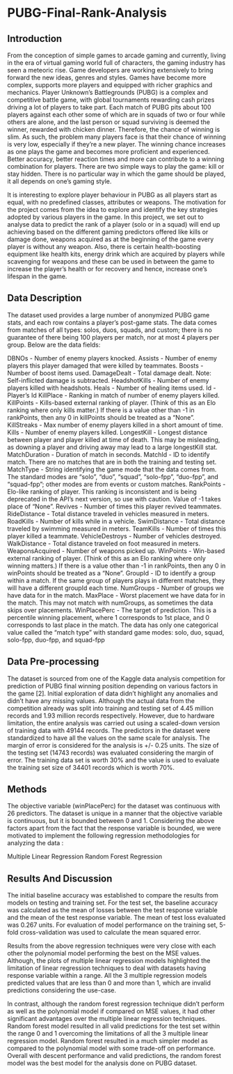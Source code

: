 # PUBG-Final-Rank-Analysis
## Introduction
From the conception of simple games to arcade gaming and currently, living in the era of virtual gaming world full of characters, the gaming industry has seen a meteoric rise. Game developers are working extensively to bring forward the new ideas, genres and styles. Games have become more complex, supports more players and equipped with richer graphics and mechanics. Player Unknown’s Battlegrounds (PUBG) is a complex and competitive battle game, with global tournaments rewarding cash prizes driving a lot of players to take part. Each match of PUBG pits about 100 players against each other some of which are in squads of two or four while others are alone, and the last person or squad surviving is deemed the winner, rewarded with chicken dinner. Therefore, the chance of winning is slim. As such, the problem many players face is that their chance of winning is very low, especially if they’re a new player. The winning chance increases as one plays the game and becomes more proficient and experienced. Better accuracy, better reaction times and more can contribute to a winning combination for players. There are two simple ways to play the game: kill or stay hidden. There is no particular way in which the game should be played, it all depends on one’s gaming style.

It is interesting to explore player behaviour in PUBG as all players start as equal, with no predefined classes, attributes or weapons. The motivation for the project comes from the idea to explore and identify the key strategies adopted by various players in the game. In this project, we set out to analyse data to predict the rank of a player (solo or in a squad) will end up achieving based on the different gaming predictors offered like kills or damage done, weapons acquired as at the beginning of the game every player is without any weapon. Also, there is certain health-boosting equipment like health kits, energy drink which are acquired by players while scavenging for weapons and these can be used in between the game to increase the player’s health or for recovery and hence, increase one’s lifespan in the game.

## Data Description
The dataset used provides a large number of anonymized PUBG game stats, and each row contains a player’s post-game stats. The data comes from matches of all types: solos, duos, squads, and custom; there is no guarantee of there being 100 players per match, nor at most 4 players per group. Below are the data fields:

DBNOs - Number of enemy players knocked.
Assists - Number of enemy players this player damaged that were killed by teammates.
Boosts - Number of boost items used.
DamageDealt - Total damage dealt. Note: Self-inflicted damage is subtracted.
HeadshotKills - Number of enemy players killed with headshots.
Heals - Number of healing items used.
Id - Player’s Id
KillPlace - Ranking in match of number of enemy players killed.
KillPoints - Kills-based external ranking of player. (Think of this as an Elo ranking where only kills matter.) If there is a value other than -1 in rankPoints, then any 0 in killPoints should be treated as a “None”.
KillStreaks - Max number of enemy players killed in a short amount of time.
Kills - Number of enemy players killed.
LongestKill - Longest distance between player and player killed at time of death. This may be misleading, as downing a player and driving away may lead to a large longestKill stat.
MatchDuration - Duration of match in seconds.
MatchId - ID to identify match. There are no matches that are in both the training and testing set.
MatchType - String identifying the game mode that the data comes from. The standard modes are “solo”, “duo”, “squad”, “solo-fpp”, “duo-fpp”, and “squad-fpp”; other modes are from events or custom matches.
RankPoints - Elo-like ranking of player. This ranking is inconsistent and is being deprecated in the API’s next version, so use with caution. Value of -1 takes place of “None”.
Revives - Number of times this player revived teammates.
RideDistance - Total distance traveled in vehicles measured in meters.
RoadKills - Number of kills while in a vehicle.
SwimDistance - Total distance traveled by swimming measured in meters.
TeamKills - Number of times this player killed a teammate.
VehicleDestroys - Number of vehicles destroyed.
WalkDistance - Total distance traveled on foot measured in meters.
WeaponsAcquired - Number of weapons picked up.
WinPoints - Win-based external ranking of player. (Think of this as an Elo ranking where only winning matters.) If there is a value other than -1 in rankPoints, then any 0 in winPoints should be treated as a “None”.
GroupId - ID to identify a group within a match. If the same group of players plays in different matches, they will have a different groupId each time.
NumGroups - Number of groups we have data for in the match.
MaxPlace - Worst placement we have data for in the match. This may not match with numGroups, as sometimes the data skips over placements.
WinPlacePerc - The target of prediction. This is a percentile winning placement, where 1 corresponds to 1st place, and 0 corresponds to last place in the match.
The data has only one categorical value called the “match type” with standard game modes: solo, duo, squad, solo-fpp, duo-fpp, and squad-fpp

## Data Pre-processing
The dataset is sourced from one of the Kaggle data analysis competition for prediction of PUBG final winning position depending on various factors in the game [2]. Initial exploration of data didn’t highlight any anomalies and didn’t have any missing values. Although the actual data from the competition already was split into training and testing set of 4.45 million records and 1.93 million records respectively. However, due to hardware limitation, the entire analysis was carried out using a scaled-down version of training data with 49144 records. The predictors in the dataset were standardized to have all the values on the same scale for analysis. The margin of error is considered for the analysis is +/- 0.25 units. The size of the testing set (14743 records) was evaluated considering the margin of error. The training data set is worth 30% and the value is used to evaluate the training set size of 34401 records which is worth 70%.

## Methods
The objective variable (winPlacePerc) for the dataset was continuous with 26 predictors. The dataset is unique in a manner that the objective variable is continuous, but it is bounded between 0 and 1. Considering the above factors apart from the fact that the response variable is bounded, we were motivated to implement the following regression methodologies for analyzing the data :

Multiple Linear Regression
Random Forest Regression  

## Results And Discussion
The initial baseline accuracy was established to compare the results from models on testing and training set. For the test set, the baseline accuracy was calculated as the mean of losses between the test response variable and the mean of the test response variable. The mean of test loss evaluated was 0.267 units. For evaluation of model performance on the training set, 5-fold cross-validation was used to calculate the mean squared error. 

Results from the above regression techniques were very close with each other the polynomial model performing the best on the MSE values. Although, the plots of multiple linear regression models highlighted the limitation of linear regression techniques to deal with datasets having response variable within a range. All the 3 multiple regression models predicted values that are less than 0 and more than 1, which are invalid predictions considering the use-case.

In contrast, although the random forest regression technique didn’t perform as well as the polynomial model if compared on MSE values, it had other significant advantages over the multiple linear regression techniques. Random forest model resulted in all valid predictions for the test set within the range 0 and 1 overcoming the limitations of all the 3 multiple linear regression model. Random forest resulted in a much simpler model as compared to the polynomial model with some trade-off on performance. Overall with descent performance and valid predictions, the random forest model was the best model for the analysis done on PUBG dataset.

